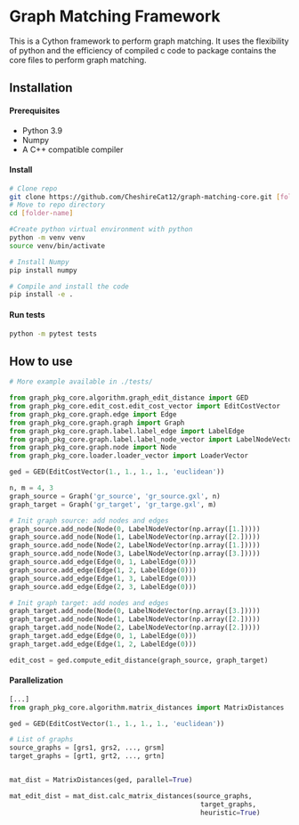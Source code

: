 # Graph Matching Framework

This is a Cython framework to perform graph matching.
It uses the flexibility of python and the efficiency of compiled c code to 
package contains the core files to perform graph matching.

## Installation

#### Prerequisites
- Python 3.9
- Numpy
- A C++ compatible compiler


#### Install
```bash
# Clone repo
git clone https://github.com/CheshireCat12/graph-matching-core.git [folder-name]
# Move to repo directory
cd [folder-name]

#Create python virtual environment with python
python -m venv venv
source venv/bin/activate

# Install Numpy
pip install numpy

# Compile and install the code
pip install -e .
```

#### Run tests
```bash
python -m pytest tests
```

## How to use
```python
# More example available in ./tests/

from graph_pkg_core.algorithm.graph_edit_distance import GED
from graph_pkg_core.edit_cost.edit_cost_vector import EditCostVector
from graph_pkg_core.graph.edge import Edge
from graph_pkg_core.graph.graph import Graph
from graph_pkg_core.graph.label.label_edge import LabelEdge
from graph_pkg_core.graph.label.label_node_vector import LabelNodeVector
from graph_pkg_core.graph.node import Node
from graph_pkg_core.loader.loader_vector import LoaderVector

ged = GED(EditCostVector(1., 1., 1., 1., 'euclidean'))

n, m = 4, 3
graph_source = Graph('gr_source', 'gr_source.gxl', n)
graph_target = Graph('gr_target', 'gr_targe.gxl', m)

# Init graph source: add nodes and edges
graph_source.add_node(Node(0, LabelNodeVector(np.array([1.]))))
graph_source.add_node(Node(1, LabelNodeVector(np.array([2.]))))
graph_source.add_node(Node(2, LabelNodeVector(np.array([1.]))))
graph_source.add_node(Node(3, LabelNodeVector(np.array([3.]))))
graph_source.add_edge(Edge(0, 1, LabelEdge(0)))
graph_source.add_edge(Edge(1, 2, LabelEdge(0)))
graph_source.add_edge(Edge(1, 3, LabelEdge(0)))
graph_source.add_edge(Edge(2, 3, LabelEdge(0)))

# Init graph target: add nodes and edges
graph_target.add_node(Node(0, LabelNodeVector(np.array([3.]))))
graph_target.add_node(Node(1, LabelNodeVector(np.array([2.]))))
graph_target.add_node(Node(2, LabelNodeVector(np.array([2.]))))
graph_target.add_edge(Edge(0, 1, LabelEdge(0)))
graph_target.add_edge(Edge(1, 2, LabelEdge(0)))

edit_cost = ged.compute_edit_distance(graph_source, graph_target)
```

#### Parallelization
```python
[...]
from graph_pkg_core.algorithm.matrix_distances import MatrixDistances

ged = GED(EditCostVector(1., 1., 1., 1., 'euclidean'))

# List of graphs
source_graphs = [grs1, grs2, ..., grsm]
target_graphs = [grt1, grt2, ..., grtn]


mat_dist = MatrixDistances(ged, parallel=True)

mat_edit_dist = mat_dist.calc_matrix_distances(source_graphs,
                                                target_graphs,
                                                heuristic=True)
```

